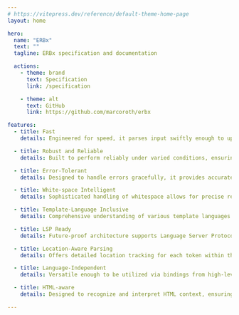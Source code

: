 ```yaml
---
# https://vitepress.dev/reference/default-theme-home-page
layout: home

hero:
  name: "ERBx"
  text: ""
  tagline: ERBx specification and documentation

  actions:
    - theme: brand
      text: Specification
      link: /specification

    - theme: alt
      text: GitHub
      link: https://github.com/marcoroth/erbx

features:
  - title: Fast
    details: Engineered for speed, it parses input swiftly enough to update on every keystroke, ensuring real-time responsiveness in text editors.

  - title: Robust and Reliable
    details: Built to perform reliably under varied conditions, ensuring consistent behavior and stability across all operations.

  - title: Error-Tolerant
    details: Designed to handle errors gracefully, it provides accurate results even when encountering syntax errors, enhancing user experience and productivity.

  - title: White-space Intelligent
    details: Sophisticated handling of whitespace allows for precise representation in the Abstract Syntax Tree (AST), ensuring that even the subtlest nuances are captured.

  - title: Template-Language Inclusive
    details: Comprehensive understanding of various template languages including ERB, EJS, and Handlebars, facilitating versatile and dynamic template processing.

  - title: LSP Ready
    details: Future-proof architecture supports Language Server Protocols (LSP), integrating seamlessly with IDEs and modern editor tooling for an enhanced coding environment.

  - title: Location-Aware Parsing
    details: Offers detailed location tracking for each token within the parse result, enabling precise debugging and editing.

  - title: Language-Independent
    details: Versatile enough to be utilized via bindings from high-level programming languages such as Ruby and JavaScript, providing broad compatibility and flexibility.

  - title: HTML-aware
    details: Designed to recognize and interpret HTML context, ensuring seamless integration and accurate parsing of HTML elements within ERB templates

---
```

